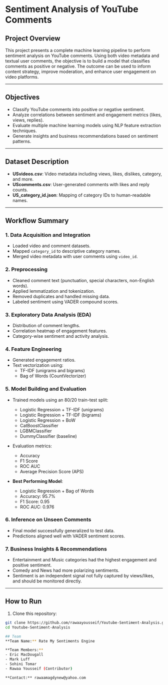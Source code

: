 # Sentiment Analysis of YouTube Comments

## Project Overview
This project presents a complete machine learning pipeline to perform sentiment analysis on YouTube comments. Using both video metadata and textual user comments, the objective is to build a model that classifies comments as positive or negative. The outcome can be used to inform content strategy, improve moderation, and enhance user engagement on video platforms.

---

## Objectives
- Classify YouTube comments into positive or negative sentiment.
- Analyze correlations between sentiment and engagement metrics (likes, views, replies).
- Evaluate multiple machine learning models using NLP feature extraction techniques.
- Generate insights and business recommendations based on sentiment patterns.

---

## Dataset Description
- **USvideos.csv**: Video metadata including views, likes, dislikes, category, and more.
- **UScomments.csv**: User-generated comments with likes and reply counts.
- **US_category_id.json**: Mapping of category IDs to human-readable names.

---

## Workflow Summary

### 1. Data Acquisition and Integration
- Loaded video and comment datasets.
- Mapped `category_id` to descriptive category names.
- Merged video metadata with user comments using `video_id`.

### 2. Preprocessing
- Cleaned comment text (punctuation, special characters, non-English words).
- Applied lemmatization and tokenization.
- Removed duplicates and handled missing data.
- Labeled sentiment using VADER compound scores.

### 3. Exploratory Data Analysis (EDA)
- Distribution of comment lengths.
- Correlation heatmap of engagement features.
- Category-wise sentiment and activity analysis.

### 4. Feature Engineering
- Generated engagement ratios.
- Text vectorization using:
  - TF-IDF (unigrams and bigrams)
  - Bag of Words (CountVectorizer)

### 5. Model Building and Evaluation
- Trained models using an 80/20 train-test split:
  - Logistic Regression + TF-IDF (unigrams)
  - Logistic Regression + TF-IDF (bigrams)
  - Logistic Regression + BoW
  - CatBoostClassifier
  - LGBMClassifier
  - DummyClassifier (baseline)

- Evaluation metrics:
  - Accuracy
  - F1 Score
  - ROC AUC
  - Average Precision Score (APS)

- **Best Performing Model**:
  - Logistic Regression + Bag of Words
  - Accuracy: 95.7%
  - F1 Score: 0.95
  - ROC AUC: 0.976

### 6. Inference on Unseen Comments
- Final model successfully generalized to test data.
- Predictions aligned well with VADER sentiment scores.

### 7. Business Insights & Recommendations
- Entertainment and Music categories had the highest engagement and positive sentiment.
- Comedy and News had more polarizing sentiments.
- Sentiment is an independent signal not fully captured by views/likes, and should be monitored directly.

---

## How to Run
1. Clone this repository:
```bash
git clone https://github.com/rawaayousseif/Youtube-Sentiment-Analysis.git
cd Youtube-Sentiment-Analysis

## Team
**Team Name:** Rate My Sentiments Engine

**Team Members:**
- Eric MacDougall
- Mark Luff
- Sohini Tomar
- Rawaa Yousseif (Contributor)

**Contact:** rawaamagdynew@yahoo.com
